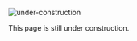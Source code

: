 ![under-construction](/assets/img/temp-img/construction.png)

This page is still under construction.